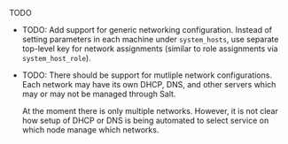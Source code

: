 TODO

* TODO: Add support for generic networking configuration.
  Instead of setting parameters in each machine under `system_hosts`,
  use separate top-level key for network assignments (similar to
  role assignments via `system_host_role`).

* TODO: There should be support for mutliple network configurations.
  Each network may have its own DHCP, DNS, and other servers which may or
  may not be managed through Salt.

    At the moment there is only multiple networks.
    However, it is not clear how setup of DHCP or DNS is being
    automated to select service on which node manage which networks.

